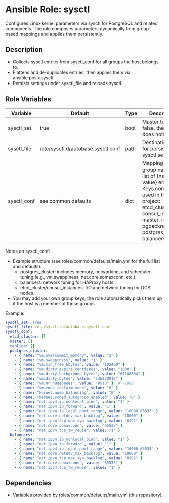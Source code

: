 # Ansible Role: sysctl

Configures Linux kernel parameters via sysctl for PostgreSQL and related components. The role composes parameters dynamically from group-based mappings and applies them persistently.

## Description
- Collects sysctl entries from sysctl_conf for all groups the host belongs to.
- Flattens and de-duplicates entries, then applies them via ansible.posix.sysctl.
- Persists settings under sysctl_file and reloads sysctl.

## Role Variables

| Variable    | Default | Type | Description |
|-------------|---------|------|-------------|
| sysctl_set  | true    | bool | Master toggle. If false, the role does nothing. |
| sysctl_file | /etc/sysctl.d/autobase.sysctl.conf | path | Destination file for persistent sysctl settings. |
| sysctl_conf | see common defaults | dict | Mapping of group name -> list of {name, value} entries. Keys commonly used in this project: etcd_cluster, consul_instances, master, replica, pgbackrest, postgres_cluster, balancers. |

Notes on sysctl_conf:
- Example structure (see roles/common/defaults/main.yml for the full list and defaults):
  - postgres_cluster: includes memory, networking, and scheduler-tuning (e.g., vm.swappiness, net.core.somaxconn, etc.).
  - balancers: network tuning for HAProxy hosts.
  - etcd_cluster/consul_instances: I/O and network tuning for DCS nodes.
- You may add your own group keys; the role automatically picks them up if the host is a member of those groups.

Example:
```yaml
sysctl_set: true
sysctl_file: /etc/sysctl.d/autobase.sysctl.conf
sysctl_conf:
  etcd_cluster: []
  master: []
  replica: []
  postgres_cluster:
    - { name: "vm.overcommit_memory", value: "2" }
    - { name: "vm.swappiness", value: "1" }
    - { name: "vm.min_free_kbytes", value: "102400" }
    - { name: "vm.dirty_expire_centisecs", value: "1000" }
    - { name: "vm.dirty_background_bytes", value: "67108864" }
    - { name: "vm.dirty_bytes", value: "536870912" }
    - { name: "vm.nr_hugepages", value: "9510" }  # ~18GB
    - { name: "vm.zone_reclaim_mode", value: "0" }
    - { name: "kernel.numa_balancing", value: "0" }
    - { name: "kernel.sched_autogroup_enabled", value: "0" }
    - { name: "net.ipv4.ip_nonlocal_bind", value: "1" }
    - { name: "net.ipv4.ip_forward", value: "1" }
    - { name: "net.ipv4.ip_local_port_range", value: "10000 65535" }
    - { name: "net.core.netdev_max_backlog", value: "10000" }
    - { name: "net.ipv4.tcp_max_syn_backlog", value: "8192" }
    - { name: "net.core.somaxconn", value: "65535" }
    - { name: "net.ipv4.tcp_tw_reuse", value: "1" }
  balancers:
    - { name: "net.ipv4.ip_nonlocal_bind", value: "1" }
    - { name: "net.ipv4.ip_forward", value: "1" }
    - { name: "net.ipv4.ip_local_port_range", value: "10000 65535" }
    - { name: "net.core.netdev_max_backlog", value: "10000" }
    - { name: "net.ipv4.tcp_max_syn_backlog", value: "8192" }
    - { name: "net.core.somaxconn", value: "65535" }
    - { name: "net.ipv4.tcp_tw_reuse", value: "1" }
```

## Dependencies
- Variables provided by roles/common/defaults/main.yml (this repository).
